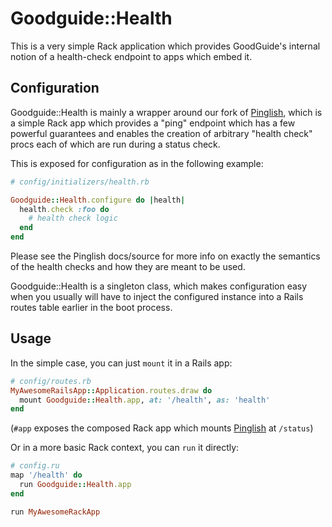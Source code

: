 # Goodguide::Health

This is a very simple Rack application which provides GoodGuide's internal notion of a health-check endpoint to apps which embed it.

## Configuration

Goodguide::Health is mainly a wrapper around our fork of [Pinglish][], which is a simple Rack app which provides a "ping" endpoint which has a few powerful guarantees and enables the creation of arbitrary "health check" procs each of which are run during a status check.

This is exposed for configuration as in the following example:

```ruby
# config/initializers/health.rb

Goodguide::Health.configure do |health|
  health.check :foo do
    # health check logic
  end
end
```

Please see the Pinglish docs/source for more info on exactly the semantics of the health checks and how they are meant to be used.

Goodguide::Health is a singleton class, which makes configuration easy when you usually will have to inject the configured instance into a Rails routes table earlier in the boot process.

## Usage

In the simple case, you can just `mount` it in a Rails app:

```ruby
# config/routes.rb
MyAwesomeRailsApp::Application.routes.draw do
  mount Goodguide::Health.app, at: '/health', as: 'health'
end
```

(`#app` exposes the composed Rack app which mounts [Pinglish][] at `/status`)

Or in a more basic Rack context, you can `run` it directly:

```ruby
# config.ru
map '/health' do
  run Goodguide::Health.app
end

run MyAwesomeRackApp
```

[Pinglish]: https://github.com/goodguide/pinglish
